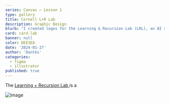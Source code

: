 ```yaml
---
series: Canvas — Lesson 1
type: gallery
title: Cornell L+R Lab
description: Graphic Design
blurb: "I created logos for the Learning & Recursion Lab (LRL), an AI research lab led by Prof. Kevin Ellis at Cornell University."
card: card-lab
banner: null
color: DEE3EA
date: '2024-01-27'
author: 'Dantès'
categories:
  - figma
  - illustrator
published: true
---
```


<script>

  import Gallery from '$lib/components/Gallery.svelte'

  let images = [
      { url: 'img-lab-17', caption: "" },
    { url: 'img-lab-01', caption: "" },
    { url: 'img-lab-02', caption: '' },
    { url: 'img-lab-03', caption: "" },
     { url: 'img-lab-04', caption: '' },


      { url: 'img-lab-07', caption: '' },
    { url: 'img-lab-08', caption: "" },

 { url: 'img-lab-19', caption: "" },

    { url: 'img-lab-05', caption: "" },
    { url: 'img-lab-06', caption: "" },

    { url: 'img-lab-09', caption: "" },
    { url: 'img-lab-10', caption: '' },
    { url: 'img-lab-11', caption: "" },
    { url: 'img-lab-12', caption: "" },
    { url: 'img-lab-13', caption: "" },
    { url: 'img-lab-14', caption: "" },
    { url: 'img-lab-15', caption: "" },


    { url: 'img-lab-18', caption: "" },

    { url: 'img-lab-20', caption: "" },
    { url: 'img-lab-22', caption: "" },

     { url: 'img-lab-16', caption: "" },
  ]

</script>

The <a href = ''> Learning + Recursion Lab </a> is a


<Gallery images = {images} />

<img src = 'img/img-lab-00.png' alt = 'Image'>